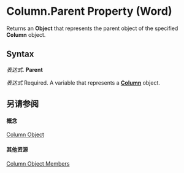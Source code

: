 
# Column.Parent Property (Word)

Returns an  **Object** that represents the parent object of the specified **Column** object.


## Syntax

 _表达式_. **Parent**

 _表达式_ Required. A variable that represents a **[Column](49d68571-2a57-6795-34b9-eb09aeb43043.md)** object.


## 另请参阅


#### 概念


[Column Object](49d68571-2a57-6795-34b9-eb09aeb43043.md)
#### 其他资源


[Column Object Members](http://msdn.microsoft.com/library/e8b86d58-eb4b-6d02-7171-f70436a31f4c%28Office.15%29.aspx)